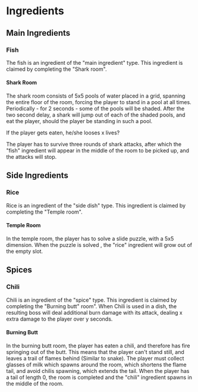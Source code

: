 # Ingredients

## Main Ingredients
### Fish
The fish is an ingredient of the "main ingredient" type. This ingredient is claimed by completing the "Shark room".

#### Shark Room
The shark room consists of 5x5 pools of water placed in a grid, spanning the entire floor of the room, forcing the player to stand in a pool at all times.
Periodically - for 2 seconds - some of the pools will be shaded. After the two second delay, a shark will jump out of each of the shaded pools, and eat the player, should the player be standing in such a pool.

If the player gets eaten, he/she looses x lives?

The player has to survive three rounds of shark attacks, after which the "fish" ingredient will appear in the middle of the room to be picked up, and the attacks will stop.


## Side Ingredients
### Rice
Rice is an ingredient of the "side dish" type. This ingredient is claimed by completing the "Temple room".

#### Temple Room
In the temple room, the player has to solve a slide puzzle, with a 5x5 dimension. When the puzzle is solved , the "rice" ingredient will grow out of the empty slot.

## Spices
### Chili
Chili is an ingredient of the "spice" type. This ingredient is claimed by completing the "Burning butt" room".
When Chili is used in a dish, the resulting boss will deal additional burn damage with its attack, dealing x extra damage to the player over y seconds.

#### Burning Butt
In the burning butt room, the player has eaten a chili, and therefore has fire springing out of the butt. This means that the player can't stand still, and leaves a trail of flames behind (Similar to snake). The player must collect glasses of milk which spawns around the room, which shortens the flame tail, and avoid chilis spawning, which extends the tail. When the player has a tail of length 0, the room is completed and the "chili" ingredient spawns in the middle of the room.

